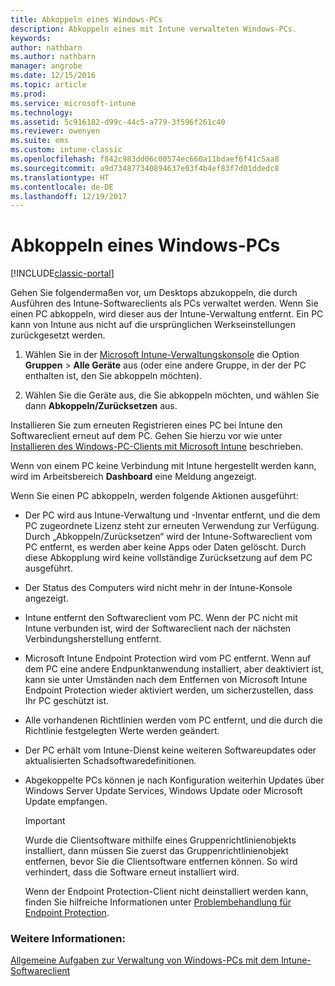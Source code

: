 ```yaml
---
title: Abkoppeln eines Windows-PCs
description: Abkoppeln eines mit Intune verwalteten Windows-PCs.
keywords: 
author: nathbarn
ms.author: nathbarn
manager: angrobe
ms.date: 12/15/2016
ms.topic: article
ms.prod: 
ms.service: microsoft-intune
ms.technology: 
ms.assetid: 5c916182-d99c-44c5-a779-3f596f261c40
ms.reviewer: owenyen
ms.suite: ems
ms.custom: intune-classic
ms.openlocfilehash: f842c983dd06c00574ec660a11bdaef6f41c5aa8
ms.sourcegitcommit: a9d734877340894637e03f4b4ef83f7d01ddedc8
ms.translationtype: HT
ms.contentlocale: de-DE
ms.lasthandoff: 12/19/2017
---
```

# <a name="retire-a-windows-pc"></a>Abkoppeln eines Windows-PCs

[!INCLUDE[classic-portal](../includes/classic-portal.md)]

Gehen Sie folgendermaßen vor, um Desktops abzukoppeln, die durch Ausführen des Intune-Softwareclients als PCs verwaltet werden. Wenn Sie einen PC abkoppeln, wird dieser aus der Intune-Verwaltung entfernt. Ein PC kann von Intune aus nicht auf die ursprünglichen Werkseinstellungen zurückgesetzt werden.

1.  Wählen Sie in der [Microsoft Intune-Verwaltungskonsole](https://manage.microsoft.com/) die Option **Gruppen** &gt; **Alle Geräte** aus (oder eine andere Gruppe, in der der PC enthalten ist, den Sie abkoppeln möchten).

2.  Wählen Sie die Geräte aus, die Sie abkoppeln möchten, und wählen Sie dann **Abkoppeln/Zurücksetzen** aus.

Installieren Sie zum erneuten Registrieren eines PC bei Intune den Softwareclient erneut auf dem PC. Gehen Sie hierzu vor wie unter [Installieren des Windows-PC-Clients mit Microsoft Intune](install-the-windows-pc-client-with-microsoft-intune.md) beschrieben.

Wenn von einem PC keine Verbindung mit Intune hergestellt werden kann, wird im Arbeitsbereich **Dashboard** eine Meldung angezeigt.

Wenn Sie einen PC abkoppeln, werden folgende Aktionen ausgeführt:

-   Der PC wird aus Intune-Verwaltung und -Inventar entfernt, und die dem PC zugeordnete Lizenz steht zur erneuten Verwendung zur Verfügung. Durch „Abkoppeln/Zurücksetzen“ wird der Intune-Softwareclient vom PC entfernt, es werden aber keine Apps oder Daten gelöscht. Durch diese Abkopplung wird keine vollständige Zurücksetzung auf dem PC ausgeführt.

-   Der Status des Computers wird nicht mehr in der Intune-Konsole angezeigt.

-   Intune entfernt den Softwareclient vom PC. Wenn der PC nicht mit Intune verbunden ist, wird der Softwareclient nach der nächsten Verbindungsherstellung entfernt.

-   Microsoft Intune Endpoint Protection wird vom PC entfernt. Wenn auf dem PC eine andere Endpunktanwendung installiert, aber deaktiviert ist, kann sie unter Umständen nach dem Entfernen von Microsoft Intune Endpoint Protection wieder aktiviert werden, um sicherzustellen, dass Ihr PC geschützt ist.

-   Alle vorhandenen Richtlinien werden vom PC entfernt, und die durch die Richtlinie festgelegten Werte werden geändert.

-   Der PC erhält vom Intune-Dienst keine weiteren Softwareupdates oder aktualisierten Schadsoftwaredefinitionen.

-   Abgekoppelte PCs können je nach Konfiguration weiterhin Updates über Windows Server Update Services, Windows Update oder Microsoft Update empfangen.

    > [!IMPORTANT]
    > Wurde die Clientsoftware mithilfe eines Gruppenrichtlinienobjekts installiert, dann müssen Sie zuerst das Gruppenrichtlinienobjekt entfernen, bevor Sie die Clientsoftware entfernen können. So wird verhindert, dass die Software erneut installiert wird.

    Wenn der Endpoint Protection-Client nicht deinstalliert werden kann, finden Sie hilfreiche Informationen unter [Problembehandlung für Endpoint Protection](/intune-classic/troubleshoot/troubleshoot-endpoint-protection-in-microsoft-intune).

### <a name="see-also"></a>Weitere Informationen:

[Allgemeine Aufgaben zur Verwaltung von Windows-PCs mit dem Intune-Softwareclient](common-windows-pc-management-tasks-with-the-microsoft-intune-computer-client.md)